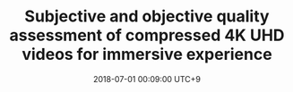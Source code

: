 ---
title:          "Subjective and objective quality assessment of compressed 4K UHD videos for immersive experience"
date:           2018-07-01 00:09:00 UTC+9
selected:       true
pub:            "IEEE Transactions on Circuits and Systems for Video Technology"
pub_date:       "2018"
authors:
- Manri Cheon
- Jong-Seok Lee
links:
  Paper: https://ieeexplore.ieee.org/document/7879860/
  Dataset: https://github.com/manricheon/MCML-4K-UHD-video-quality-database
---